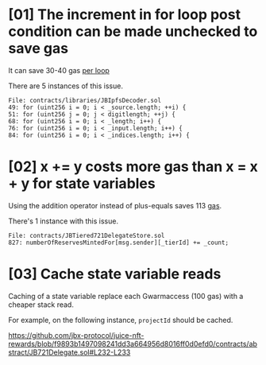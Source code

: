 # [01] The increment in for loop post condition can be made unchecked to save gas

It can save 30-40 gas [per loop](https://gist.github.com/hrkrshnn/ee8fabd532058307229d65dcd5836ddc#the-increment-in-for-loop-post-condition-can-be-made-unchecked)

There are 5 instances of this issue.

```
File: contracts/libraries/JBIpfsDecoder.sol
49: for (uint256 i = 0; i < _source.length; ++i) {
51: for (uint256 j = 0; j < digitlength; ++j) {
68: for (uint256 i = 0; i < _length; i++) {
76: for (uint256 i = 0; i < _input.length; i++) {
84: for (uint256 i = 0; i < _indices.length; i++) {
```

# [02] x += y costs more gas than x = x + y for state variables

Using the addition operator instead of plus-equals saves 113 [gas](https://gist.github.com/IllIllI000/cbbfb267425b898e5be734d4008d4fe8).

There's 1 instance with this issue.

```
File: contracts/JBTiered721DelegateStore.sol
827: numberOfReservesMintedFor[msg.sender][_tierId] += _count;
```

# [03] Cache state variable reads

Caching of a state variable replace each Gwarmaccess (100 gas) with a cheaper stack read.

For example, on the following instance, `projectId` should be cached.

https://github.com/jbx-protocol/juice-nft-rewards/blob/f9893b1497098241dd3a664956d8016ff0d0efd0/contracts/abstract/JB721Delegate.sol#L232-L233
